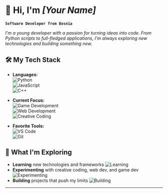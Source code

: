 

# 👋 **Hi, I'm _[Your Name]_**

**`Software Developer from Bosnia`**

*I'm a young developer with a passion for turning ideas into code. From Python scripts to full-fledged applications, I'm always exploring new technologies and building something new.*  
  

## 🛠 **My Tech Stack**

- **Languages:**  
  ![Python](https://img.shields.io/badge/-Python-blue)  
  ![JavaScript](https://img.shields.io/badge/-JavaScript-yellow)  
  ![C++](https://img.shields.io/badge/-C%2B%2B-blueviolet)  

- **Current Focus:**  
  ![Game Development](https://img.shields.io/badge/-Game%20Development-brightgreen)  
  ![Web Development](https://img.shields.io/badge/-Web%20Development-blue)  
  ![Creative Coding](https://img.shields.io/badge/-Creative%20Coding-orange)  

- **Favorite Tools:**  
  ![VS Code](https://img.shields.io/badge/-VS%20Code-blue)  
  ![Git](https://img.shields.io/badge/-Git-orange)  


## 🚀 **What I'm Exploring**

- **Learning** new technologies and frameworks ![Learning](https://img.shields.io/badge/-Learning-green)  
- **Experimenting** with creative coding, web dev, and game dev ![Experimenting](https://img.shields.io/badge/-Experimenting-purple)  
- **Building** projects that push my limits ![Building](https://img.shields.io/badge/-Building-red)  

---
